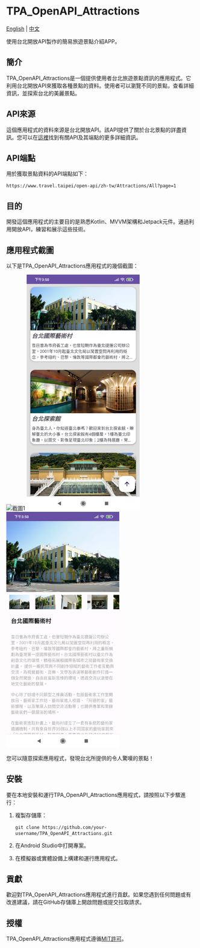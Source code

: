 # TPA_OpenAPI_Attractions

[English](https://github.com/supercookie8631/TPA_OpneAPI_Attractions/blob/main/README.md) | [中文](#tpa_openapi_attractions-1)

使用台北開放API製作的簡易旅遊景點介紹APP。

## 簡介
TPA_OpenAPI_Attractions是一個提供使用者台北旅遊景點資訊的應用程式。它利用台北開放API來獲取各種景點的資料。使用者可以瀏覽不同的景點，查看詳細資訊，並探索台北的美麗景點。

## API來源
這個應用程式的資料來源是台北開放API。該API提供了關於台北景點的詳盡資訊。您可以在[這裡](https://www.travel.taipei/open-api/swagger/ui/index#/Attractions/Attractions_All)找到有關API及其端點的更多詳細資訊。

## API端點
用於獲取景點資料的API端點如下：
```
https://www.travel.taipei/open-api/zh-tw/Attractions/All?page=1
```

## 目的
開發這個應用程式的主要目的是熟悉Kotlin、MVVM架構和Jetpack元件。通過利用開放API，練習和展示這些技術。

## 應用程式截圖
以下是TPA_OpenAPI_Attractions應用程式的幾個截圖：

<p float="left">
  <img src="https://github.com/supercookie8631/TPA_OpneAPI_Attractions/blob/main/Attractions/image/device-2023-07-18-160526.gif" width="300px" alt="截圖1">
  <img src="https://github.com/supercookie8631/TPA_OpneAPI_Attractions/blob/main/Attractions/image/Screenshot_20230718_155034.png" width="300px" alt="截圖2">
  <img src="https://github.com/supercookie8631/TPA_OpneAPI_Attractions/blob/main/Attractions/image/Screenshot_20230718_155057.png" width="300px" alt="截圖3">
</p>

您可以隨意探索應用程式，發現台北所提供的令人驚嘆的景點！

## 安裝
要在本地安裝和運行TPA_OpenAPI_Attractions應用程式，請按照以下步驟進行：

1. 複製存儲庫：
   ```
   git clone https://github.com/your-username/TPA_OpenAPI_Attractions.git
   ```

2. 在Android Studio中打開專案。

3. 在模擬器或實體設備上構建和運行應用程式。

## 貢獻
歡迎對TPA_OpenAPI_Attractions應用程式進行貢獻。如果您遇到任何問題或有改進建議，請在GitHub存儲庫上開啟問題或提交拉取請求。

## 授權
TPA_OpenAPI_Attractions應用程式遵循[MIT許可](https://opensource.org/licenses/MIT)。
